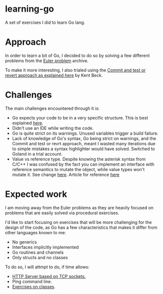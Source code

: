 # learning-go

A set of exercises I did to learn Go lang.

# Approach

In order to learn a bit of Go, I decided to do so by solving a few different problems from the [Euler problem](https://projecteuler.net/archives) archive.

To make it more interesting, I also trialed using the [Commit and test or revert approach as explained here](https://medium.com/@tdeniffel/tcr-test-commit-revert-a-test-alternative-to-tdd-6e6b03c22bec) by Kent Beck.

# Challenges

The main challenges encountered through it is:

* Go expects your code to be in a very specific structure. This is best explained [here](https://golang.org/doc/code.html).
* Didn't use an IDE while writing the code.
* Go is quite strict on its warnings. Unused variables trigger a build failure. 
* Lack of knowledge of Go's syntax, Go being strict on warnings, and the Commit and test or revrt approach, meant I wasted many iterations due to simple mistakes a syntax highlighter would have solved. Switched to Goland in a trial account.
* Value vs reference type. Despite knowing the asterisk syntax from C/C++ I was confused by the fact you can implement an interface with reference semantics to mutate the object, while value types won't mutate it. See change [here](https://github.com/joseprl89/learning-go/commit/694c3aad68d9260fb4c4f9ce6a2789224f462ccf#diff-d930881d9b72deadbd3d22c7166001f9). Article for reference [here](https://medium.com/@saiyerram/go-interfaces-pointers-4d1d98d5c9c6)

# Expected work

I am moving away from the Euler problems as they are heavily focused on problems that are easily solved via procedural exercises.

I'd like to start focusing on exercises that will be more challenging for the design of the code, as Go has a few characteristics that makes it differ from other languages known to me:

* No generics
* Interfaces implicitly implemented
* Go routines and channels
* Only structs and no classes

To do so, I will attmpt to do, if time allows:

* [HTTP Server based on TCP sockets.](https://github.com/joseprl89/learning-go/tree/master/server)
* Ping command line.
* [Exercises on classes](https://github.com/karan/Projects#classes).


